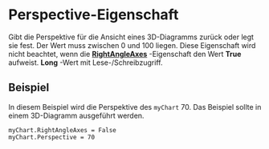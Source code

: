 
# Perspective-Eigenschaft

Gibt die Perspektive für die Ansicht eines 3D-Diagramms zurück oder legt sie fest. Der Wert muss zwischen 0 und 100 liegen. Diese Eigenschaft wird nicht beachtet, wenn die  **[RightAngleAxes](5c34e5b4-a936-70a5-cd0c-d9a7a091e8d0.md)** -Eigenschaft den Wert **True** aufweist. **Long** -Wert mit Lese-/Schreibzugriff.


## Beispiel

In diesem Beispiel wird die Perspektive des  `myChart` 70. Das Beispiel sollte in einem 3D-Diagramm ausgeführt werden.


```
myChart.RightAngleAxes = False 
myChart.Perspective = 70
```

